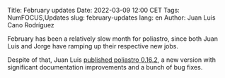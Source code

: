 Title: February updates
Date: 2022-03-09 12:00 CET
Tags: NumFOCUS,Updates
slug: february-updates
lang: en
Author: Juan Luis Cano Rodríguez

February has been a relatively slow month for poliastro,
since both Juan Luis and Jorge have ramping up their respective new jobs.

Despite of that, Juan Luis [published poliastro 0.16.2](https://docs.poliastro.space/en/0.16.x/changelog.html#poliastro-0-16-2-2022-02-10),
a new version with significant documentation improvements
and a bunch of bug fixes.
